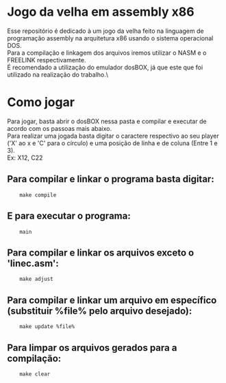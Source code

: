 # Jogo da velha em assembly x86
Esse repositório é dedicado à um jogo da velha feito na linguagem de programação assembly na arquitetura x86 usando o sistema operacional DOS.\
Para a compilação e linkagem dos arquivos iremos utilizar o NASM e o FREELINK respectivamente.\
É recomendado a utilização do emulador dosBOX, já que este que foi utilizado na realização do trabalho.\

# Como jogar
Para jogar, basta abrir o dosBOX nessa pasta e compilar e executar de acordo com os passoas mais abaixo.\
Para realizar uma jogada basta digitar o caractere respectivo ao seu player ('X' ao x e 'C' para o círculo) e uma posição de linha e de coluna (Entre 1 e 3).\
Ex: X12, C22

## Para compilar e linkar o programa basta digitar:
```
    make compile
```

## E para executar o programa:
```
    main
```

## Para compilar e linkar os arquivos exceto o 'linec.asm':
```
    make adjust
```

## Para compilar e linkar um arquivo em específico (substituir %file% pelo arquivo desejado):
```
    make update %file%
```
## Para limpar os arquivos gerados para a compilação:
```
    make clear
```

